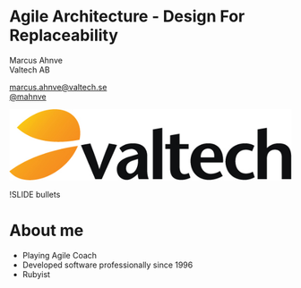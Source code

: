 <!SLIDE center>

Agile Architecture - Design For Replaceability
==============================================

Marcus Ahnve  
Valtech AB 

<marcus.ahnve@valtech.se>  
[@mahnve](http://www.twitter.com/mahnve)  


![Valtech](valtech_logo.jpg)

!SLIDE bullets

# About me 

* Playing Agile Coach
* Developed software professionally since 1996
* Rubyist
